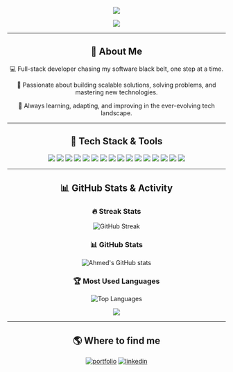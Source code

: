 <p align="center">
  <a>
    <img src="https://readme-typing-svg.demolab.com/?lines=Ahmed%20Hussain;Ahuss98;Digital%20Ninja&font=Fira%20Code&center=true&width=440&height=45&color=f75c7e&vCenter=true&pause=1000&size=22" />
  </a>
</p>

<p align="center">
  <a>
    <img src="https://readme-typing-svg.demolab.com/?lines=Fullstack%20Software%20Developer;Always%20Learning%20New%20Things&font=Fira%20Code&center=true&width=440&height=45&color=f75c7e&vCenter=true&pause=1000&size=22" />
  </a>
</p>

---

<p align="center">
  <h2 align="center">🚀 About Me</h2>
  <p align="center">💻 Full-stack developer chasing my software black belt, one step at a time. <br> </p>
  <p align="center">  🔨 Passionate about building scalable solutions, solving problems, and mastering new technologies. <br></p>
  <p align="center">🎯 Always learning, adapting, and improving in the ever-evolving tech landscape. <br></p>

  
</p>

---

<p align="center">
  <h2 align="center">🧰 Tech Stack & Tools</h2>
</p>

<p align="center">
  <img src="https://img.shields.io/badge/javascript-%23323330.svg?style=for-the-badge&logo=javascript&logoColor=%23F7DF1E" />
  <img src="https://img.shields.io/badge/typescript-%23007ACC.svg?style=for-the-badge&logo=typescript&logoColor=white" />
  <img src="https://img.shields.io/badge/express.js-%23404d59.svg?style=for-the-badge&logo=express&logoColor=%2361DAFB" />
  <img src="https://img.shields.io/badge/node.js-6DA55F?style=for-the-badge&logo=node.js&logoColor=white" />
  <img src="https://img.shields.io/badge/react-%2320232a.svg?style=for-the-badge&logo=react&logoColor=%2361DAFB" />
  <img src="https://img.shields.io/badge/postgres-%23316192.svg?style=for-the-badge&logo=postgresql&logoColor=white" />
  <img src="https://img.shields.io/badge/java-%23ED8B00.svg?style=for-the-badge&logo=openjdk&logoColor=white" />
  <img src="https://img.shields.io/badge/junit-%23E33332?logo=junit5&logoColor=white"/>
  <img src="https://img.shields.io/badge/Jest-323330?style=for-the-badge&logo=Jest&logoColor=white"/>
  <img src="https://img.shields.io/badge/css3-%231572B6.svg?style=for-the-badge&logo=css3&logoColor=white" />
  <img src="https://img.shields.io/badge/html5-%23E34F26.svg?style=for-the-badge&logo=html5&logoColor=white" />
  <img src="https://img.shields.io/badge/python-3670A0?style=for-the-badge&logo=python&logoColor=ffdd54" />
  <img src="https://img.shields.io/badge/netlify-%23000000.svg?style=for-the-badge&logo=netlify&logoColor=#00C7B7" />
  <img src="https://img.shields.io/badge/Render-%46E3B7.svg?style=for-the-badge&logo=render&logoColor=white" />
  <img src="https://img.shields.io/badge/bootstrap-%238511FA.svg?style=for-the-badge&logo=bootstrap&logoColor=white" />
  <img src="https://img.shields.io/badge/git-%23F05033.svg?style=for-the-badge&logo=git&logoColor=white" />
</p>

---

<p align="center">
  <h2 align="center">📊 GitHub Stats & Activity</h2>
</p>

<h3 align="center">🔥 Streak Stats</h3>
<p align="center">
  <img alt="GitHub Streak" src="https://github-readme-streak-stats.herokuapp.com/?user=Ahuss98&theme=dark&hide_border=false"/>
</p>

<h3 align="center">📊 GitHub Stats</h3>
<p align="center">
  <img alt="Ahmed's GitHub stats" src="https://github-readme-stats.vercel.app/api?username=Ahuss98&theme=dark&hide_border=false&include_all_commits=true&count_private=true"/>
</p>

<h3 align="center">🏆 Most Used Languages</h3>
<p align="center">
  <img alt="Top Languages" src="https://github-readme-stats.vercel.app/api/top-langs/?username=Ahuss98&theme=dark&hide_border=false&include_all_commits=true&count_private=true&layout=compact"/>
</p>

<p align="center">
  <img src="https://quotes-github-readme.vercel.app/api?type=horizontal&theme=gruvbox"/>
</p>

---


<h2 align="center" >🌎 Where to find me</h2>
<p align="center">
  <a target="_blank" href="https://ahuss98.github.io/web-project/" style="display: inline-block;">
    <img  src="https://img.shields.io/badge/Portfolio-543DE0?style=for-the-badge&logo=About.me&logoColor=white" alt="portfolio" />
  </a>
  <a target="_blank" href="https://www.linkedin.com/in/ahmed-hussain-122b33271/" style="display: inline-block;">
    <img  src="https://img.shields.io/badge/LinkedIn-0A66C2?style=for-the-badge&logo=linkedin&logoColor=white" alt="linkedin" />
  </a>
</p>




